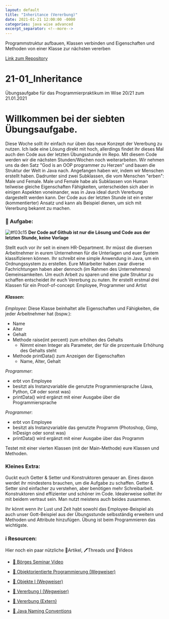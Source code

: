 ```yaml
---
layout: default
title: "Inheritance (Vererbung)"
date: 2021-01-21 12:00:00 -0000
categories: java wise advanced
excerpt_separator: <!--more-->
---
```

Programmstruktur aufbauen, Klassen verbinden und Eigenschaften und Methoden von einer Klasse zur nächsten vererben
<!--more-->

[Link zum Repository](https://github.com/Demirro/21-01_Inheritance)

# 21-01_Inheritance
Übungsaufgabe für das Programmierpraktikum im Wise 20/21 zum 21.01.2021

# Willkommen bei der siebten Übungsaufgabe.

Diese Woche sollt ihr einfach nur üben das neue Konzept der Vererbung zu nutzen. Ich lade eine Lösung direkt mit hoch, allerdings findet ihr dieses Mal auch den Code aus der letzten Übungsstunde im Repo. Mit diesem Code werden wir die nächsten Stunden/Wochen noch weiterarbeiten.
Wir nehmen uns da den Satz "God is an OOP programmer zu Herzen" und bauen die Struktur der Welt in Java nach. Angefangen haben wir, indem wir Menschen erstellt haben. Dadrunter sind zwei Subklassen, die vom Menschen "erben": Male und Female. Male und Female habe als Subklassen von Human teilweise gleiche Eigenschaften Fähigkeiten, unterscheiden sich aber in einigen Aspekten voneinander, was in Java ideal durch Vererbung dargestellt werden kann.
Der Code aus der letzten Stunde ist ein erster (kommentierter) Ansatz und kann als Beispiel dienen, um sich mit Vererbung bekannt zu machen.


### 📝 Aufgabe:

![#f03c15](https://via.placeholder.com/15/f03c15/000000?text=+) __Der Code auf Github ist nur die Lösung und Code aus der letzten Stunde, keine Vorlage__

Stellt euch vor ihr seit in einem HR-Department. Ihr müsst die diversen Arbeitnehmer in eurem Unternehmen für die Unterlagen und euer System klassifizieren können.
Ihr schreibt eine simple Anwendung in Java, um ein Ordnungssystem zu erstellen.
Eure Mitarbeiter haben zwar diverse Fachrichtungen haben aber dennoch (im Rahmen des Unternehmens) Gemeinsamkeiten. Um euch Arbeit zu sparen und eine gute Struktur zu schaffen entscheidet ihr euch Vererbung zu nuten. 
Ihr erstellt erstmal drei Klassen für ein Proof-of-concept: Employee, Programmer und Artist

#### *Klassen*:
*Employee*:
Diese Klasse beinhaltet alle Eigenschaften und Fähigkeiten, die jeder Arbeitnehmer hat (bspw.):
- Name
- Alter
- Gehalt
- Methode raise(int percent) zum erhöhen des Gehalts
  - Nimmt einen Integer als Parameter, der für die prozentuale Erhöhung des Gehalts steht
- Methode printData() zum Anzeigen der Eigenschaften
  - Name, Alter, Gehalt

*Programmer*:
- erbt von Employee
- besitzt als Instanzvariable die genutzte Programmiersprache (Java, Python, C# oder sonst was)
- printData() wird ergänzt mit einer Ausgabe über die Programmiersprache


*Programmer*:
- erbt von Employee
- besitzt als Instanzvariable das genutzte Programm (Photoshop, Gimp, InDesign oder sonst was)
- printData() wird ergänzt mit einer Ausgabe über das Programm

Testet mit einer vierten Klassen (mit der Main-Methode) eure Klassen und Methoden.

### Kleines Extra:
Guckt euch Getter & Setter und Konstruktoren genauer an. Eines davon werdet ihr mindestens brauchen, um die Aufgabe zu schaffen. Getter & Setter sind einfacher zu verstehen, aber benötigen mehr Schreibarbeit. Konstruktoren sind effizienter und schöner im Code. Idealerweise solltet ihr mit beidem vertraut sein. Man nutzt meistens auch beides zusammen.

Ihr könnt wenn ihr Lust und Zeit habt sowohl das Employee-Beispiel als auch unser Gott-Beispiel aus der Übungsstunde selbsständig erweitern und Methoden und Attribute hinzufügen. Übung ist beim Programmieren das wichtigste.
    
### ℹ️ Resourcen:
Hier noch ein paar nützliche 📃Artikel, 🖊️Threads und 🎥Videos

- [🎥 Börges Seminar Video](https://www.ilias.uni-koeln.de/ilias/ilias.php?ref_id=3638292&eid=57e30ebc-8c9d-4978-9b36-7fa333c00d6d&cmd=streamVideo&cmdClass=xoctplayergui&cmdNode=wn:os:17v:186&baseClass=ilrepositorygui)

- [📃 Objektorientierte Programmierung (Wegweiser)](https://dh-cologne.github.io/java-wegweiser/articles/OOP-Klassen-und-Objekte.html)
- [📃 Objekte I (Wegweiser)](https://dh-cologne.github.io/java-wegweiser/articles/Objekte-I-Initialisierung-Members-Zugriff.html)
- [📃 Vererbung I (Wegweiser)](https://dh-cologne.github.io/java-wegweiser/articles/Vererbung-I-Grundlagen.html)
- [📃 Vererbung (Extern)](http://openbook.rheinwerk-verlag.de/javainsel9/javainsel_05_008.htm)

- [📃 Java Naming Conventions](https://github.com/DH-Cologne/java-wegweiser/blob/master/articles/Naming-Conventions.md)
